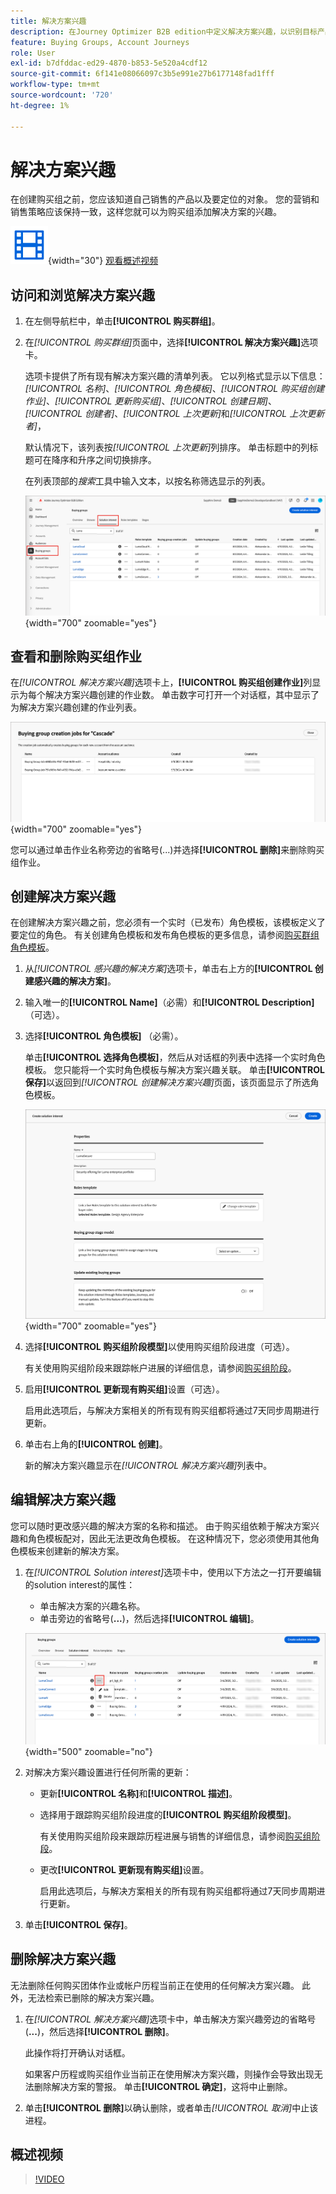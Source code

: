 ```yaml
---
title: 解决方案兴趣
description: 在Journey Optimizer B2B edition中定义解决方案兴趣，以识别目标产品并自动使用角色模板创建购买组。
feature: Buying Groups, Account Journeys
role: User
exl-id: b7dfddac-ed29-4870-b853-5e520a4cdf12
source-git-commit: 6f141e08066097c3b5e991e27b6177148fad1fff
workflow-type: tm+mt
source-wordcount: '720'
ht-degree: 1%

---
```


# 解决方案兴趣

在创建购买组之前，您应该知道自己销售的产品以及要定位的对象。 您的营销和销售策略应该保持一致，这样您就可以为购买组添加解决方案的兴趣。

![视频](../../assets/do-not-localize/icon-video.svg){width="30"} [观看概述视频](#overview-video)

## 访问和浏览解决方案兴趣

1. 在左侧导航栏中，单击&#x200B;**[!UICONTROL 购买群组]**。

1. 在&#x200B;_[!UICONTROL 购买群组]_&#x200B;页面中，选择&#x200B;**[!UICONTROL 解决方案兴趣]**&#x200B;选项卡。

   选项卡提供了所有现有解决方案兴趣的清单列表。 它以列格式显示以下信息：_[!UICONTROL 名称]_、_[!UICONTROL 角色模板]_、_[!UICONTROL 购买组创建作业]_、_[!UICONTROL 更新购买组]_、_[!UICONTROL 创建日期]_、_[!UICONTROL 创建者]_、_[!UICONTROL 上次更新]_&#x200B;和&#x200B;_[!UICONTROL 上次更新者]_，

   默认情况下，该列表按&#x200B;_[!UICONTROL 上次更新]_&#x200B;列排序。 单击标题中的列标题可在降序和升序之间切换排序。

   在列表顶部的&#x200B;_搜索_&#x200B;工具中输入文本，以按名称筛选显示的列表。

   ![解决方案兴趣选项卡](assets/solution-interest-tab.png){width="700" zoomable="yes"}

## 查看和删除购买组作业

在&#x200B;_[!UICONTROL 解决方案兴趣]_&#x200B;选项卡上，**[!UICONTROL 购买组创建作业]**&#x200B;列显示为每个解决方案兴趣创建的作业数。 单击数字可打开一个对话框，其中显示了为解决方案兴趣创建的作业列表。

![为解决方案兴趣购买小组工作](assets/buying-group-jobs-for-solution-interest.png){width="700" zoomable="yes"}

您可以通过单击作业名称旁边的省略号(...)并选择&#x200B;**[!UICONTROL 删除]**&#x200B;来删除购买组作业。

## 创建解决方案兴趣

在创建解决方案兴趣之前，您必须有一个实时（已发布）角色模板，该模板定义了要定位的角色。 有关创建角色模板和发布角色模板的更多信息，请参阅[购买群组角色模板](./buying-groups-role-templates.md)。

1. 从&#x200B;_[!UICONTROL 感兴趣的解决方案]_&#x200B;选项卡，单击右上方的&#x200B;**[!UICONTROL 创建感兴趣的解决方案]**。

1. 输入唯一的&#x200B;**[!UICONTROL Name]**（必需）和&#x200B;**[!UICONTROL Description]**（可选）。

1. 选择&#x200B;**[!UICONTROL 角色模板]** （必需）。

   单击&#x200B;**[!UICONTROL 选择角色模板]**，然后从对话框的列表中选择一个实时角色模板。 您只能将一个实时角色模板与解决方案兴趣关联。 单击&#x200B;**[!UICONTROL 保存]**&#x200B;以返回到&#x200B;_[!UICONTROL 创建解决方案兴趣]_&#x200B;页面，该页面显示了所选角色模板。

   ![向解决方案兴趣添加角色模板](assets/solution-interest-create.png){width="700" zoomable="yes"}

1. 选择&#x200B;**[!UICONTROL 购买组阶段模型]**&#x200B;以使用购买组阶段进度（可选）。

   有关使用购买组阶段来跟踪帐户进展的详细信息，请参阅[购买组阶段](./buying-group-stages.md)。

1. 启用&#x200B;**[!UICONTROL 更新现有购买组]**&#x200B;设置（可选）。

   启用此选项后，与解决方案相关的所有现有购买组都将通过7天同步周期进行更新。

1. 单击右上角的&#x200B;**[!UICONTROL 创建]**。

   新的解决方案兴趣显示在&#x200B;_[!UICONTROL 解决方案兴趣]_&#x200B;列表中。

## 编辑解决方案兴趣

您可以随时更改感兴趣的解决方案的名称和描述。 由于购买组依赖于解决方案兴趣和角色模板配对，因此无法更改角色模板。 在这种情况下，您必须使用其他角色模板来创建新的解决方案。

1. 在&#x200B;_[!UICONTROL Solution interest]_&#x200B;选项卡中，使用以下方法之一打开要编辑的solution interest的属性：

   * 单击解决方案的兴趣名称。
   * 单击旁边的省略号(**...**)，然后选择&#x200B;**[!UICONTROL 编辑]**。

   ![解决方案兴趣更多菜单](assets/solution-interests-more-menu.png){width="500" zoomable="no"}

1. 对解决方案兴趣设置进行任何所需的更新：

   * 更新&#x200B;**[!UICONTROL 名称]**&#x200B;和&#x200B;**[!UICONTROL 描述]**。

   * 选择用于跟踪购买组阶段进度的&#x200B;**[!UICONTROL 购买组阶段模型]**。

     有关使用购买组阶段来跟踪历程进展与销售的详细信息，请参阅[购买组阶段](./buying-group-stages.md)。

   * 更改&#x200B;**[!UICONTROL 更新现有购买组]**&#x200B;设置。

     启用此选项后，与解决方案相关的所有现有购买组都将通过7天同步周期进行更新。

1. 单击&#x200B;**[!UICONTROL 保存]**。

## 删除解决方案兴趣

无法删除任何购买团体作业或帐户历程当前正在使用的任何解决方案兴趣。 此外，无法检索已删除的解决方案兴趣。

1. 在&#x200B;_[!UICONTROL 解决方案兴趣]_&#x200B;选项卡中，单击解决方案兴趣旁边的省略号(**...**)，然后选择&#x200B;**[!UICONTROL 删除]**。

   此操作将打开确认对话框。

   如果客户历程或购买组作业当前正在使用解决方案兴趣，则操作会导致出现无法删除解决方案的警报。 单击&#x200B;**[!UICONTROL 确定]**，这将中止删除。

1. 单击&#x200B;**[!UICONTROL 删除]**&#x200B;以确认删除，或者单击&#x200B;_[!UICONTROL 取消]_&#x200B;中止该进程。

## 概述视频

>[!VIDEO](https://video.tv.adobe.com/v/3450123/?learn=on&captions=chi_hans)
